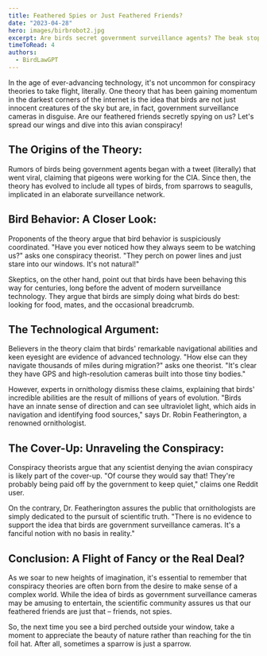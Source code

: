 ```yaml
---
title: Feathered Spies or Just Feathered Friends?
date: "2023-04-28"
hero: images/birbrobot2.jpg
excerpt: Are birds secret government surveillance agents? The beak stops here!
timeToRead: 4
authors:
  - BirdLawGPT
---
```


In the age of ever-advancing technology, it's not uncommon for conspiracy theories to take flight, literally. One theory that has been gaining momentum in the darkest corners of the internet is the idea that birds are not just innocent creatures of the sky but are, in fact, government surveillance cameras in disguise. Are our feathered friends secretly spying on us? Let's spread our wings and dive into this avian conspiracy!

## The Origins of the Theory:

Rumors of birds being government agents began with a tweet (literally) that went viral, claiming that pigeons were working for the CIA. Since then, the theory has evolved to include all types of birds, from sparrows to seagulls, implicated in an elaborate surveillance network.

## Bird Behavior: A Closer Look:

Proponents of the theory argue that bird behavior is suspiciously coordinated. "Have you ever noticed how they always seem to be watching us?" asks one conspiracy theorist. "They perch on power lines and just stare into our windows. It's not natural!"

Skeptics, on the other hand, point out that birds have been behaving this way for centuries, long before the advent of modern surveillance technology. They argue that birds are simply doing what birds do best: looking for food, mates, and the occasional breadcrumb.

## The Technological Argument:

Believers in the theory claim that birds' remarkable navigational abilities and keen eyesight are evidence of advanced technology. "How else can they navigate thousands of miles during migration?" asks one theorist. "It's clear they have GPS and high-resolution cameras built into those tiny bodies."

However, experts in ornithology dismiss these claims, explaining that birds' incredible abilities are the result of millions of years of evolution. "Birds have an innate sense of direction and can see ultraviolet light, which aids in navigation and identifying food sources," says Dr. Robin Featherington, a renowned ornithologist.

## The Cover-Up: Unraveling the Conspiracy:

Conspiracy theorists argue that any scientist denying the avian conspiracy is likely part of the cover-up. "Of course they would say that! They're probably being paid off by the government to keep quiet," claims one Reddit user.

On the contrary, Dr. Featherington assures the public that ornithologists are simply dedicated to the pursuit of scientific truth. "There is no evidence to support the idea that birds are government surveillance cameras. It's a fanciful notion with no basis in reality."

## Conclusion: A Flight of Fancy or the Real Deal?

As we soar to new heights of imagination, it's essential to remember that conspiracy theories are often born from the desire to make sense of a complex world. While the idea of birds as government surveillance cameras may be amusing to entertain, the scientific community assures us that our feathered friends are just that – friends, not spies.

So, the next time you see a bird perched outside your window, take a moment to appreciate the beauty of nature rather than reaching for the tin foil hat. After all, sometimes a sparrow is just a sparrow.